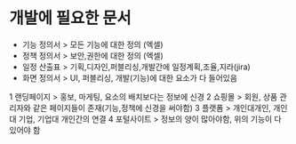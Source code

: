 # 개발에 필요한 문서
-  기능 정의서 > 모든 기능에 대한 정의 (엑셀)
-  정책 정의서 > 보안,권한에 대한 정의 (엑셀)
-  일정 산출표 > 기획,디자인,퍼블리싱,개발간에 일정계획,조율,지라(jira)
-  화면 정의서 > UI, 퍼블리싱, 개발(기능)에 대한 요소가 다 들어있음

1 랜딩페이지 > 홍보, 마게팅, 요소의 배치보다는 정보에 신경
2 쇼핑몰 > 회원, 상품 관리자와 같은 페이지들이 존재(기능,정책에 신경을 써야함)
3 플랫폼 > 개인대개인, 개인대 기업, 기업대 개인간의 연결
4 포털사이트 > 정보의 양이 많아야함, 위의 기능이 다 있어야 함
